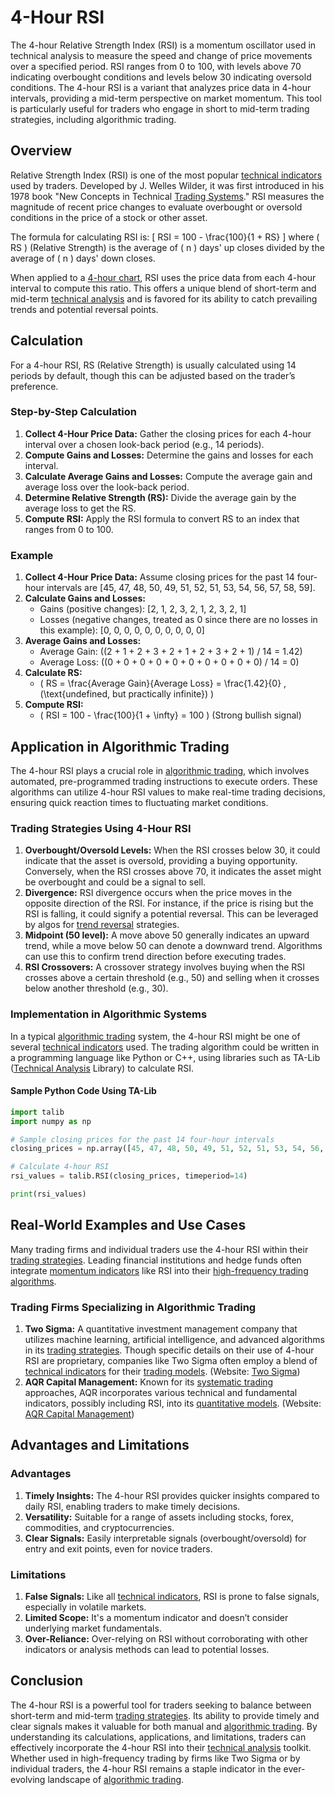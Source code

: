 # 4-Hour RSI

The 4-hour Relative Strength Index (RSI) is a momentum oscillator used in technical analysis to measure the speed and change of price movements over a specified period. RSI ranges from 0 to 100, with levels above 70 indicating overbought conditions and levels below 30 indicating oversold conditions. The 4-hour RSI is a variant that analyzes price data in 4-hour intervals, providing a mid-term perspective on market momentum. This tool is particularly useful for traders who engage in short to mid-term trading strategies, including algorithmic trading.

## Overview
Relative Strength Index (RSI) is one of the most popular [technical indicators](../t/technical_indicators.md) used by traders. Developed by J. Welles Wilder, it was first introduced in his 1978 book "New Concepts in Technical [Trading Systems](../t/trading_systems.md)." RSI measures the magnitude of recent price changes to evaluate overbought or oversold conditions in the price of a stock or other asset.

The formula for calculating RSI is:
\[ 
RSI = 100 - \frac{100}{1 + RS}
\]
where \( RS \) (Relative Strength) is the average of \( n \) days' up closes divided by the average of \( n \) days' down closes.

When applied to a [4-hour chart](../1/4-hour_chart.md), RSI uses the price data from each 4-hour interval to compute this ratio. This offers a unique blend of short-term and mid-term [technical analysis](../t/technical_analysis.md) and is favored for its ability to catch prevailing trends and potential reversal points.

## Calculation
For a 4-hour RSI, RS (Relative Strength) is usually calculated using 14 periods by default, though this can be adjusted based on the trader’s preference.

### Step-by-Step Calculation
1. **Collect 4-Hour Price Data:** Gather the closing prices for each 4-hour interval over a chosen look-back period (e.g., 14 periods).
2. **Compute Gains and Losses:** Determine the gains and losses for each interval.
3. **Calculate Average Gains and Losses:** Compute the average gain and average loss over the look-back period.
4. **Determine Relative Strength (RS):** Divide the average gain by the average loss to get the RS.
5. **Compute RSI:** Apply the RSI formula to convert RS to an index that ranges from 0 to 100.

### Example
1. **Collect 4-Hour Price Data:** Assume closing prices for the past 14 four-hour intervals are [45, 47, 48, 50, 49, 51, 52, 51, 53, 54, 56, 57, 58, 59].
2. **Calculate Gains and Losses:**
   - Gains (positive changes): [2, 1, 2, 3, 2, 1, 2, 3, 2, 1]
   - Losses (negative changes, treated as 0 since there are no losses in this example): [0, 0, 0, 0, 0, 0, 0, 0, 0, 0]
3. **Average Gains and Losses:**
   - Average Gain: \((2 + 1 + 2 + 3 + 2 + 1 + 2 + 3 + 2 + 1) / 14 = 1.42\)
   - Average Loss: \((0 + 0 + 0 + 0 + 0 + 0 + 0 + 0 + 0 + 0) / 14 = 0\)
4. **Calculate RS:**
   - \( RS = \frac{Average Gain}{Average Loss} = \frac{1.42}{0} \,(\text{undefined, but practically infinite}) \)
5. **Compute RSI:**
   - \( RSI = 100 - \frac{100}{1 + \infty} = 100 \) (Strong bullish signal)

## Application in Algorithmic Trading
The 4-hour RSI plays a crucial role in [algorithmic trading](../a/algorithmic_trading.md), which involves automated, pre-programmed trading instructions to execute orders. These algorithms can utilize 4-hour RSI values to make real-time trading decisions, ensuring quick reaction times to fluctuating market conditions.

### Trading Strategies Using 4-Hour RSI
1. **Overbought/Oversold Levels:** When the RSI crosses below 30, it could indicate that the asset is oversold, providing a buying opportunity. Conversely, when the RSI crosses above 70, it indicates the asset might be overbought and could be a signal to sell.
2. **Divergence:** RSI divergence occurs when the price moves in the opposite direction of the RSI. For instance, if the price is rising but the RSI is falling, it could signify a potential reversal. This can be leveraged by algos for [trend reversal](../t/trend_reversal.md) strategies.
3. **Midpoint (50 level):** A move above 50 generally indicates an upward trend, while a move below 50 can denote a downward trend. Algorithms can use this to confirm trend direction before executing trades.
4. **RSI Crossovers:** A crossover strategy involves buying when the RSI crosses above a certain threshold (e.g., 50) and selling when it crosses below another threshold (e.g., 30).

### Implementation in Algorithmic Systems
In a typical [algorithmic trading](../a/algorithmic_trading.md) system, the 4-hour RSI might be one of several [technical indicators](../t/technical_indicators.md) used. The trading algorithm could be written in a programming language like Python or C++, using libraries such as TA-Lib ([Technical Analysis](../t/technical_analysis.md) Library) to calculate RSI.

#### Sample Python Code Using TA-Lib
```python
import talib
import numpy as np

# Sample closing prices for the past 14 four-hour intervals
closing_prices = np.array([45, 47, 48, 50, 49, 51, 52, 51, 53, 54, 56, 57, 58, 59])

# Calculate 4-hour RSI
rsi_values = talib.RSI(closing_prices, timeperiod=14)

print(rsi_values)
```

## Real-World Examples and Use Cases
Many trading firms and individual traders use the 4-hour RSI within their [trading strategies](../t/trading_strategies.md). Leading financial institutions and hedge funds often integrate [momentum indicators](../m/momentum_indicators.md) like RSI into their [high-frequency trading algorithms](../h/high-frequency_trading_algorithms.md).

### Trading Firms Specializing in Algorithmic Trading
1. **Two Sigma:** A quantitative investment management company that utilizes machine learning, artificial intelligence, and advanced algorithms in its [trading strategies](../t/trading_strategies.md). Though specific details on their use of 4-hour RSI are proprietary, companies like Two Sigma often employ a blend of [technical indicators](../t/technical_indicators.md) for their [trading models](../t/trading_models.md). (Website: [Two Sigma](https://www.twosigma.com/))
2. **AQR Capital Management:** Known for its [systematic trading](../s/systematic_trading.md) approaches, AQR incorporates various technical and fundamental indicators, possibly including RSI, into its [quantitative models](../q/quantitative_models.md). (Website: [AQR Capital Management](https://www.aqr.com/))

## Advantages and Limitations
### Advantages
1. **Timely Insights:** The 4-hour RSI provides quicker insights compared to daily RSI, enabling traders to make timely decisions.
2. **Versatility:** Suitable for a range of assets including stocks, forex, commodities, and cryptocurrencies.
3. **Clear Signals:** Easily interpretable signals (overbought/oversold) for entry and exit points, even for novice traders.

### Limitations
1. **False Signals:** Like all [technical indicators](../t/technical_indicators.md), RSI is prone to false signals, especially in volatile markets.
2. **Limited Scope:** It's a momentum indicator and doesn’t consider underlying market fundamentals.
3. **Over-Reliance:** Over-relying on RSI without corroborating with other indicators or analysis methods can lead to potential losses.

## Conclusion
The 4-hour RSI is a powerful tool for traders seeking to balance between short-term and mid-term [trading strategies](../t/trading_strategies.md). Its ability to provide timely and clear signals makes it valuable for both manual and [algorithmic trading](../a/algorithmic_trading.md). By understanding its calculations, applications, and limitations, traders can effectively incorporate the 4-hour RSI into their [technical analysis](../t/technical_analysis.md) toolkit. Whether used in high-frequency trading by firms like Two Sigma or by individual traders, the 4-hour RSI remains a staple indicator in the ever-evolving landscape of [algorithmic trading](../a/algorithmic_trading.md).